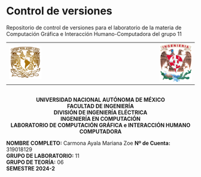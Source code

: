# Control de versiones
Repositorio de control de versiones para el laboratorio de la materia de Computación Gráfica e Interacción Humano-Computadora del grupo 11

  <table width="100%">
  <tr>
    <td align="left" width="20%">
      <img src="https://github.com/ZoeCarmona/Control_de_versiones/blob/main/logo_unam.png" alt="Escudo UNAM" width="300">
    </td>
    <td width="60%"></td>
    <td align="right" width="20%">
      <img src="https://github.com/ZoeCarmona/Control_de_versiones/blob/main/logo_fi.png" alt="Escudo FI" width="300">
    </td>
  </tr>
</table>


<p align="center">
  <br>
  <strong>UNIVERSIDAD NACIONAL AUTÓNOMA DE MÉXICO</strong><br>
  <strong>FACULTAD DE INGENIERÍA</strong><br>
  <strong>DIVISIÓN DE INGENIERÍA ELÉCTRICA</strong><br>
  <strong>INGENIERÍA EN COMPUTACIÓN</strong><br>
  <strong>LABORATORIO DE COMPUTACIÓN GRÁFICA e INTERACCIÓN HUMANO COMPUTADORA</strong><br>
</p>

**NOMBRE COMPLETO:** Carmona Ayala Mariana Zoe 
**Nº de Cuenta:** 319018129  
**GRUPO DE LABORATORIO:** 11  
**GRUPO DE TEORÍA:** 06  
**SEMESTRE 2024-2**  
